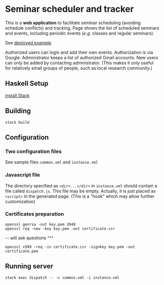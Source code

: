 # Seminar scheduler and tracker

This is a __web application__  to facilitate seminar scheduling (avoiding schedule conflicts) 
and tracking.
Page shows the list of scheduled seminars and events,
including periodic events (_e.g._ classes and regular seminars).

See [deployed example](https://andreimikhailov.com/seminars/sp/string/list)

Authorized users can login and add their own events.
Authorization is via Google.
Administrator keeps a list of authorized Gmail accounts.
New users can only be added by contacting administrator.
(This makes it only useful for relatively small groups of people, such as local research community.)

## Haskell Setup

[install Stack](https://haskell-lang.org/get-started)

## Building

	stack build

## Configuration

### Two configuration files

See sample files `common.xml` and `instance.xml`

### Javascript file

The directory specified as `<dir>...</dir>` in `instance.xml` should contain a file called `dispatch.js`.
This file may be empty. Actually, it is just placed as `<script>` in the generated page.
(This is a "hook" which may allow further customization)

### Certificates preparation

    openssl genrsa -out key.pem 2048
    openssl req -new -key key.pem -out certificate.csr

-- will ask questions ^^^

    openssl x509 -req -in certificate.csr -signkey key.pem -out certificate.pem

## Running server

	stack exec dispatch -- -c common.xml -i instance.xml
